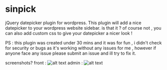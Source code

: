 # sinpick
jQuery datepicker plugin for wordpress.
This plugin will add a nice datepicker to your wordpress website sidebar. is that it ? of course not , you can also add custom css to give your datepicker a nicer look !

PS : this plugin was created under 30 mins and it was for fun , i didn't check for security or bugs as it's working without any issues for me , however if anyone face any issue please submit an issue and ill try to fix it.


screenshots?
front :
![alt text](https://i.imgur.com/7pFtz0l.png)
admin :
![alt text](https://i.imgur.com/IbJQ6Mk.png)
